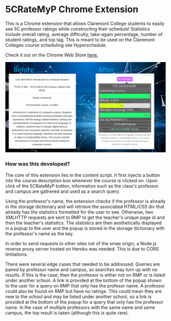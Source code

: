 # 5CRateMyP Chrome Extension

This is a Chrome extension that allows Claremont College students to easily see 5C professor ratings while constructing their schedule! Statistics include overall rating, average difficulty, take-again percentage, number of student ratings, and top tag. This is meant to be used on the Claremont Colleges course scheduling site Hyperschedule. 

Check it out on the Chrome Web Store [here.](https://chrome.google.com/webstore/detail/5c-ratemyp/gimpfegdhjdapchojnlagmobkpdllacm?hl=en)

![Example Image](example/rmpExample.png)

### How was this developed?

The core of this extension lies in the content script. It first injects a button into the course description box whenever the course is clicked on. Upon click of the 5CRateMyP button, information such as the class's professor and campus are gathered and used as a search query.

Using the professor's name, the extension checks if the professor is already in the storage dictionary and will retrieve the associated HTML/CSS div that already has the statistics formatted for the user to see. Otherwise, two XMLHTTP requests are sent to RMP to get the teacher's unique page id and then the teacher's statistics. The statistics are then aesthetically displayed in a popup to the user and the popup is stored in the storage dictionary with the professor's name as the key.

In order to send requests to other sites not of the smae origin, a Node.js reverse proxy server hosted on Heroku was needed. This is due to CORS limitations.

There were several edge cases that needed to be addressed. Queries are paired by professor name and campus, so searches may turn up with no results. If this is the case, then the professor is either not on RMP or is listed under another school. A link is provided at the bottom of the popup shown to the user for a query on RMP that only has the profesor name. A professor could also be found on RMP but have no ratings. This could mean they are new to the school and may be listed under another school, so a link is provided at the bottom of the popup for a query that only has the professor name. In the case of multiple professors with the same name and same campus, the top result is taken (although this is quite rare). 


